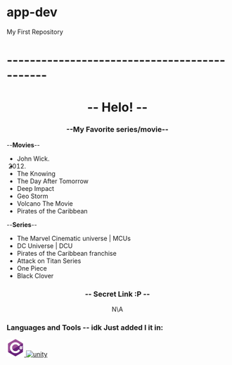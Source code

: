 # app-dev
My First Repository

# ---------------------------------------------

<h1 align="center">-- Helo! --</h1>
<h3 align="center">--My Favorite series/movie--</h3>

--**Movies**--
- John Wick.
- 2012.
- The Knowing
- The Day After Tomorrow
- Deep Impact
- Geo Storm
- Volcano The Movie
- Pirates of the Caribbean

--**Series**--
- The Marvel Cinematic universe | MCUs
- DC Universe | DCU
- Pirates of the Caribbean franchise
- Attack on Titan Series
- One Piece
- Black Clover


<h3 align="center">-- Secret Link :P --</h3>
<p align="center">N\A</h3>




<h3 align="left">Languages and Tools -- idk Just added I it in:</h3>
<p align="left"> <a href="https://www.w3schools.com/cs/" target="_blank" rel="noreferrer"> <img src="https://raw.githubusercontent.com/devicons/devicon/master/icons/csharp/csharp-original.svg" alt="csharp" width="40" height="40"/> </a> <a href="https://unity.com/" target="_blank" rel="noreferrer"> <img src="https://www.vectorlogo.zone/logos/unity3d/unity3d-icon.svg" alt="unity" width="40" height="40"/> </a> </p>
